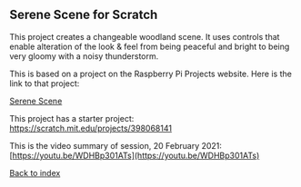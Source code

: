 ## Serene Scene for Scratch

This project creates a changeable woodland scene. It uses controls that enable alteration of the look & feel from being peaceful and bright to being very gloomy with a noisy thunderstorm.

This is based on a project on the Raspberry Pi Projects website. Here is the link to that project:

[Serene Scene](https://projects.raspberrypi.org/en/projects/serene-scene)

This project has a starter project: https://scratch.mit.edu/projects/398068141

This is the video summary of session, 20 February 2021: [https://youtu.be/WDHBp301ATs](https://youtu.be/WDHBp301ATs)

[Back to index](README.md)